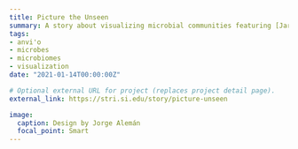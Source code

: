 ```yaml
---
title: Picture the Unseen
summary: A story about visualizing microbial communities featuring [Jarrod Scott](author/jarrod-j-scott/). Art by Jorge Alemán. 
tags:
- anvi'o
- microbes
- microbiomes
- visualization
date: "2021-01-14T00:00:00Z"

# Optional external URL for project (replaces project detail page).
external_link: https://stri.si.edu/story/picture-unseen

image:
  caption: Design by Jorge Alemán
  focal_point: Smart
---
```

